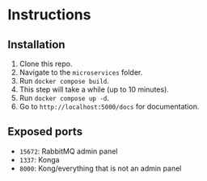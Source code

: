 # Instructions

## Installation

1. Clone this repo.
2. Navigate to the `microservices` folder.
3. Run `docker compose build`.
4. This step will take a while (up to 10 minutes).
5. Run `docker compose up -d`.
6. Go to `http://localhost:5000/docs` for documentation.

## Exposed ports

- `15672`: RabbitMQ admin panel
- `1337`: Konga
- `8000`: Kong/everything that is not an admin panel

